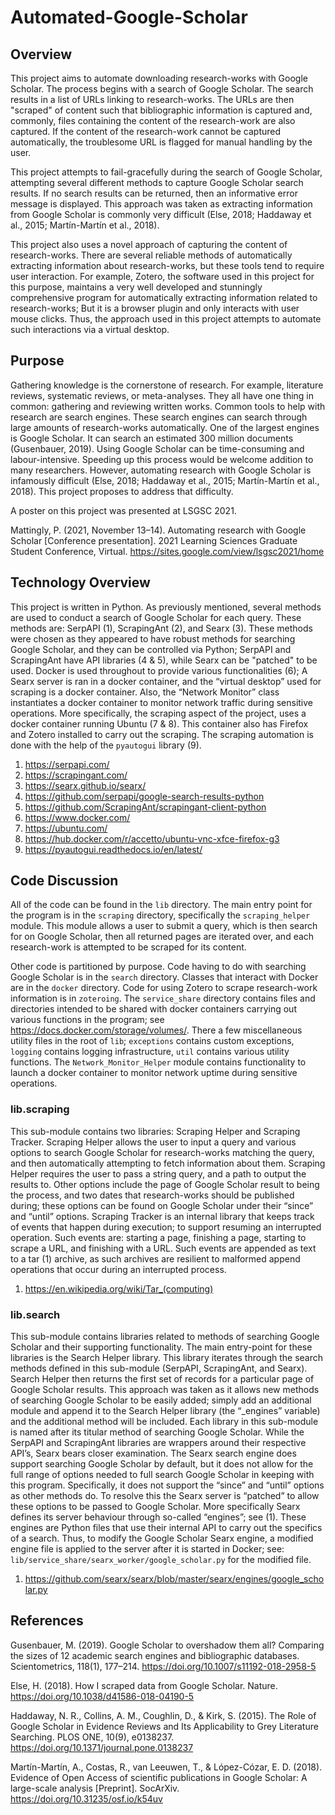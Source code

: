# Automated-Google-Scholar

## Overview

This project aims to automate downloading research-works with Google Scholar. The process begins with a search of Google Scholar. The search results in a list of URLs linking to research-works. The URLs are then "scraped" of content such that bibliographic information is captured and, commonly, files containing the content of the research-work are also captured. If the content of the research-work cannot be captured automatically, the troublesome URL is flagged for manual handling by the user.

This project attempts to fail-gracefully during the search of Google Scholar, attempting several different methods to capture Google Scholar search results. If no search results can be returned, then an informative error message is displayed. This approach was taken as extracting information from Google Scholar is commonly very difficult (Else, 2018; Haddaway et al., 2015; Martín-Martín et al., 2018).

This project also uses a novel approach of capturing the content of research-works. There are several reliable methods of automatically extracting information about research-works, but these tools tend to require user interaction. For example, Zotero, the software used in this project for this purpose, maintains a very well developed and stunningly comprehensive program for automatically extracting information related to research-works; But it is a browser plugin and only interacts with user mouse clicks. Thus, the approach used in this project attempts to automate such interactions via a virtual desktop.

## Purpose

Gathering knowledge is the cornerstone of research. For example, literature reviews, systematic reviews, or meta-analyses. They all have one thing in common: gathering and reviewing written works. Common tools to help with research are search engines. These search engines can search through large amounts of research-works automatically. One of the largest engines is Google Scholar. It can search an estimated 300 million documents (Gusenbauer, 2019). Using Google Scholar can be time-consuming and labour-intensive. Speeding up this process would be welcome addition to many researchers. However, automating research with Google Scholar is infamously difficult (Else, 2018; Haddaway et al., 2015; Martín-Martín et al., 2018). This project proposes to address that difficulty.

A poster on this project was presented at LSGSC 2021.

Mattingly, P. (2021, November 13–14). Automating research with Google Scholar [Conference presentation]. 2021 Learning Sciences Graduate Student Conference, Virtual. https://sites.google.com/view/lsgsc2021/home

## Technology Overview

This project is written in Python. As previously mentioned, several methods are used to conduct a search of Google Scholar for each query. These methods are: SerpAPI (1), ScrapingAnt (2), and Searx (3). These methods were chosen as they appeared to have robust methods for searching Google Scholar, and they can be controlled via Python; SerpAPI and ScrapingAnt have API libraries (4 & 5), while Searx can be "patched" to be used. Docker is used throughout to provide various functionalities (6); A Searx server is ran in a docker container, and the “virtual desktop” used for scraping is a docker container. Also, the “Network Monitor” class instantiates a docker container to monitor network traffic during sensitive operations. More specifically, the scraping aspect of the project, uses a docker container running Ubuntu (7 & 8). This container also has Firefox and Zotero installed to carry out the scraping. The scraping automation is done with the help of the `pyautogui` library (9).

1)	https://serpapi.com/
2)	https://scrapingant.com/
3)	https://searx.github.io/searx/
4)	https://github.com/serpapi/google-search-results-python
5)	https://github.com/ScrapingAnt/scrapingant-client-python
6)	https://www.docker.com/
7)	https://ubuntu.com/
8)	https://hub.docker.com/r/accetto/ubuntu-vnc-xfce-firefox-g3
9)	https://pyautogui.readthedocs.io/en/latest/

## Code Discussion

All of the code can be found in the `lib` directory. The main entry point for the program is in the `scraping` directory, specifically the `scraping_helper` module. This module allows a user to submit a query, which is then search for on Google Scholar, then all returned pages are iterated over, and each research-work is attempted to be scraped for its content.

Other code is partitioned by purpose. Code having to do with searching Google Scholar is in the `search` directory. Classes that interact with Docker are in the `docker` directory.  Code for using Zotero to scrape research-work information is in `zoteroing`. The `service_share` directory contains files and directories intended to be shared with docker containers carrying out various functions in the program; see https://docs.docker.com/storage/volumes/. There a few miscellaneous utility files in the root of `lib`; `exceptions` contains custom exceptions, `logging` contains logging infrastructure, `util` contains various utility functions. The `Network_Monitor_Helper` module contains functionality to launch a docker container to monitor network uptime during sensitive operations.

### lib.scraping
This sub-module contains two libraries: Scraping Helper and Scraping Tracker. Scraping Helper allows the user to input a query and various options to search Google Scholar for research-works matching the query, and then automatically attempting to fetch information about them. Scraping Helper requires the user to pass a string query, and a path to output the results to. Other options include the page of Google Scholar result to being the process, and two dates that research-works should be published during; these options can be found on Google Scholar under their “since” and “until” options. Scraping Tracker is an internal library that keeps track of events that happen during execution; to support resuming an interrupted operation. Such events are: starting a page, finishing a page, starting to scrape a URL, and finishing with a URL. Such events are appended as text to a tar (1) archive, as such archives are resilient to malformed append operations that occur during an interrupted process.
1)	https://en.wikipedia.org/wiki/Tar_(computing)

### lib.search
This sub-module contains libraries related to methods of searching Google Scholar and their supporting functionality. The main entry-point for these libraries is the Search Helper library. This library iterates through the search methods defined in this sub-module (SerpAPI, ScrapingAnt, and Searx). Search Helper then returns the first set of records for a particular page of Google Scholar results. This approach was taken as it allows new methods of searching Google Scholar to be easily added; simply add an additional module and append it to the Search Helper library (the “_engines” variable) and the additional method will be included.
Each library in this sub-module is named after its titular method of searching Google Scholar. While the SerpAPI and ScrapingAnt libraries are wrappers around their respective API’s, Searx bears closer examination. The Searx search engine does support searching Google Scholar by default, but it does not allow for the full range of options needed to full search Google Scholar in keeping with this program. Specifically, it does not support the “since” and “until” options as other methods do. To resolve this the Searx server is “patched” to allow these options to be passed to Google Scholar. More specifically Searx defines its server behaviour through so-called “engines”; see (1). These engines are Python files that use their internal API to carry out the specifics of a search. Thus, to modify the Google Scholar Searx engine, a modified engine file is applied to the server after it is started in Docker; see: `lib/service_share/searx_worker/google_scholar.py` for the modified file.
1)	https://github.com/searx/searx/blob/master/searx/engines/google_scholar.py

## References

Gusenbauer, M. (2019). Google Scholar to overshadow them all? Comparing the sizes of 12 academic search engines and bibliographic databases. Scientometrics, 118(1), 177–214. https://doi.org/10.1007/s11192-018-2958-5

Else, H. (2018). How I scraped data from Google Scholar. Nature. https://doi.org/10.1038/d41586-018-04190-5

Haddaway, N. R., Collins, A. M., Coughlin, D., & Kirk, S. (2015). The Role of Google Scholar in Evidence Reviews and Its Applicability to Grey Literature Searching. PLOS ONE, 10(9), e0138237. https://doi.org/10.1371/journal.pone.0138237

Martín-Martín, A., Costas, R., van Leeuwen, T., & López-Cózar, E. D. (2018). Evidence of Open Access of scientific publications in Google Scholar: A large-scale analysis [Preprint]. SocArXiv. https://doi.org/10.31235/osf.io/k54uv
